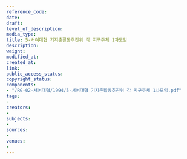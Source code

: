 ```yaml
---
reference_code: 
date: 
draft: 
level_of_description: 
media_type: 
title: 5-서여대협 기지촌활동추진위 각 지구주체 1차모임
description: 
weight: 
modified_at: 
created_at: 
link: 
public_access_status: 
copyright_status: 
components:
- "/RG-02-서여대협/1994/5-서여대협 기지촌활동추진위 각 지구주체 1차모임.pdf"
tags:
- 
creators:
- 
subjects:
- 
sources:
- 
venues:
- 
---
```

